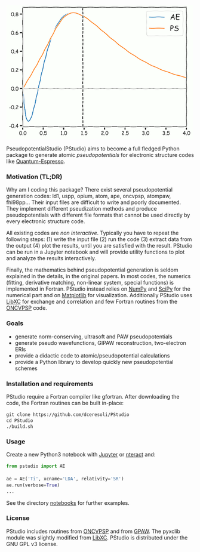 ![PStudio logo](/notebooks/pstudio-logo.png)

PseudopotentialStudio (PStudio) aims to become a full fledged
Python package to generate atomic *pseudopotentials* for electronic
structure codes like [Quantum-Espresso](www.quantum-espresso.org).

### Motivation (TL;DR)
Why am I coding this package? There exist several pseudopotential generation
codes: ld1, uspp, opium, atom, ape, oncvpsp, atompaw, fhi98pp...
Their input files are difficult to write and poorly documented. They
implement different pseudization methods and produce pseudopotentials with
different file formats that cannot be used directly by every electronic structure
code.

All existing codes are *non interactive*. Typically you have to repeat the
following steps: (1) write the input file (2) run the code
(3) extract data from the output (4) plot the results, until you are
satisfied with the result. PStudio can be run in a Jupyter notebook
and will provide utility functions to plot and analyze the results
interactively.

Finally, the mathematics behind pseudopotential generation is seldom
explained in the details, in the original papers. In most codes, the numerics
(fitting, derivative matching, non-linear system, special functions) is
implemented in Fortran. PStudio instead relies on [NumPy](www.numpy.org) and
[SciPy](www.scipy.org) for the numerical part and on [Matplotlib](www.matplotlib.org)
for visualization. Additionally PStudio uses [LibXC](www.libxc.org) for
exchange and correlation and few Fortran routines from the
[ONCVPSP](http://www.mat-simresearch.com/) code.

### Goals
* generate norm-conserving, ultrasoft and PAW pseudopotentials
* generate pseudo wavefunctions, GIPAW reconstruction, two-electron ERIs
* provide a didactic code to atomic/pseudopotential calculations
* provide a Python library to develop quickly new pseudopotential schemes

### Installation and requirements
PStudio require a Fortran compiler like gfortran. After downloading the code,
the Fortran routines can be built in-place:

```
git clone https://github.com/dceresoli/PStudio
cd PStudio
./build.sh
```

### Usage
Create a new Python3 notebook with [Jupyter](www.jupyter.org) or [nteract](www.nteract.io)
and:
```python
from pstudio import AE

ae = AE('Ti', xcname='LDA', relativity='SR')
ae.run(verbose=True)
...
```

See the directory [notebooks](/notebooks) for further examples.

### License
PStudio includes routines from [ONCVPSP](http://www.mat-simresearch.com/)
and from [GPAW](https://wiki.fysik.dtu.dk/gpaw/). The pyxclib module was
slightly modified from [LibXC](www.libxc.org).
PStudio is distributed under the GNU GPL v3 license.
